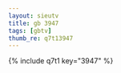 ```yaml
--- 
layout: sieutv
title: gb 3947
tags: [gbtv]
thumb_re: q7t13947
---
```

{% include q7t1 key="3947" %} 

